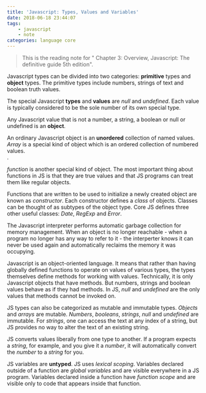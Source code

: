 ```yaml
---
title: 'Javascript: Types, Values and Variables'
date: 2018-06-18 23:44:07
tags:
    - javascript
    - note
categories: language core
---
```

> This is the reading note for " Chapter 3: Overview, Javascript: The definitive guide 5th edition". <br>

Javascript types can be divided into two categories: **primitive** types and **object** types. The primitive types include numbers, strings of text and boolean truth values. <br>

The special Javascript **types** and **values** are _null_ and _undefined_. Each value is typically considered to be the sole number of its own special type. <br>

Any Javascript value that is not a number, a string, a boolean or null or undefined is an **object**. <br>

An ordinary Javascript object is an **unordered** collection of named values. _Array_ is a special kind of object which is an ordered collection of numbered values. <br>.

_function_ is another special kind of object. The most important thing about functions in JS is that they are true values and that JS programs can treat them like regular objects. <br>

Functions that are written to be used to initialize a newly created object are known as _constructor_. Each constructor defines a _class_ of objects. Classes can be thought of as subtypes of the object type. Core JS defines three other useful classes: _Date_, _RegExp_ and _Error_. <br>

The Javascript interpreter performs automatic garbage collection for memory management. When an object is no longer reachable - when a program no longer has any way to refer to it - the interperter knows it can never be used again and automatically reclaims the memory it was occupying. <br>

Javascript is an object-oriented language. It means that rather than having globally defined functions to operate on values of various types, the types themselves define methods for working with values. Technically, it is only Javascript objects that have methods. But numbers, strings and boolean values behave as if they had methods. In JS, _null_ and _undefined_ are the only values that methods cannot be invoked on. <br>

JS types can also be categorized as mutable and immutable types. _Objects_ and _arrays_ are mutable. _Numbers_, _booleans_, _strings_, _null_ and _undefined_ are immutable. For _strings_, one can access the text at any index of a string, but JS provides no way to alter the text of an existing string. <br>

JS converts values liberally from one type to another. If a program expects a _string_, for example, and you give it a _number_, it will automatically convert the _number_ to a _string_ for you. <br>

JS variables are **untyped**. JS uses _lexical scoping_. Variables declared outside of a function are _global variables_ and are visible everywhere in a JS program. Variables declared inside a function have _function scope_ and are visible only to code that appears inside that function. 

